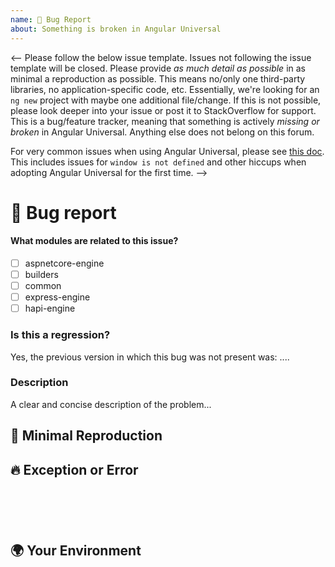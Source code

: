```yaml
---
name: 🐞 Bug Report
about: Something is broken in Angular Universal
---
```


<--
Please follow the below issue template. Issues not following the issue template will be closed.
Please provide _as much detail as possible_ in as minimal a reproduction as possible. This means no/only one third-party
libraries, no application-specific code, etc. Essentially, we're looking for an `ng new` project with maybe one
additional file/change. If this is not possible, please look deeper into your issue or post it to StackOverflow
for support. This is a bug/feature tracker, meaning that something is actively _missing or broken_ in Angular Universal.
Anything else does not belong on this forum.

For very common issues when using Angular Universal, please see [this doc](docs/gotchas.md). This includes
issues for `window is not defined` and other hiccups when adopting Angular Universal for the first time.
-->

# 🐞 Bug report

#### What modules are related to this issue?

<!-- ✍️edit: -->

- [ ] aspnetcore-engine
- [ ] builders
- [ ] common
- [ ] express-engine
- [ ] hapi-engine

### Is this a regression?

<!-- Did this behavior used to work in the previous version? -->
<!-- ✍️--> Yes, the previous version in which this bug was not present was: ....

### Description

<!-- ✍️--> A clear and concise description of the problem...

## 🔬 Minimal Reproduction

<!--
Simple steps to reproduce this bug.

Please include: commands run (including args), packages added, related code changes.

If reproduction steps are not enough for reproduction of your issue, please create a minimal GitHub repository with the reproduction of the issue.
A good way to make a minimal reproduction is to create a new app via `ng new repro-app` and add the minimum possible code to show the problem.
Share the link to the repo below along with step-by-step instructions to reproduce the problem, as well as expected and actual behavior.

Issues that don't have enough info and can't be reproduced will be closed.

You can read more about issue submission guidelines here: https://github.com/angular/universal/blob/master/CONTRIBUTING.md#-submitting-an-issue
-->

## 🔥 Exception or Error

<pre><code>
<!-- If the issue is accompanied by an exception or an error, please share it below: -->
<!-- ✍️-->

</code></pre>

## 🌍 Your Environment

<pre><code>
<!-- run `ng version` and paste output below -->
<!-- ✍️-->

</code></pre>
